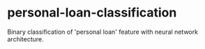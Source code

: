 # personal-loan-classification
Binary classification of 'personal loan' feature with neural network architecture.

